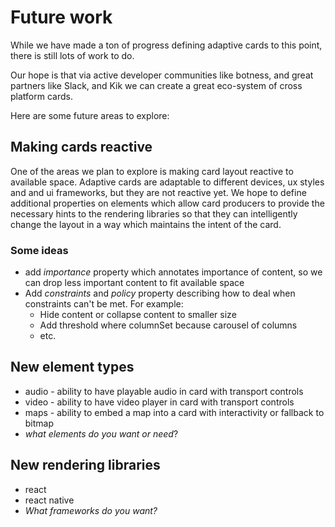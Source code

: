 # Future work
While we have made a ton of progress defining adaptive cards to this point, there is still lots of work to do. 

Our hope is that via active developer communities like botness, and great partners like Slack, and Kik we can create a great eco-system of cross platform cards.

Here are some future areas to explore:

## Making cards reactive
One of the areas we plan to explore is making card layout reactive to available space. Adaptive cards are adaptable to different devices, ux styles and and ui frameworks, but they are not reactive yet.  We
hope to define additional properties on elements which allow card producers to provide the necessary hints to the
rendering libraries so that they can intelligently change the layout in a way which maintains the intent of the card.

### Some ideas 
* add *importance* property which annotates importance of content, so we can drop less important content to fit available space
* Add *constraints* and *policy* property describing how to deal when constraints can't be met. For example:
  * Hide content or collapse content to smaller size
  * Add threshold where columnSet because carousel of columns
  * etc.

## New element types
* audio - ability to have playable audio in card with transport controls
* video - ability to have video player in card with transport controls 
* maps - ability to embed a map into a card with interactivity or fallback to bitmap
* *what elements do you want or need*?

## New rendering libraries
* react 
* react native
* *What frameworks do you want?*